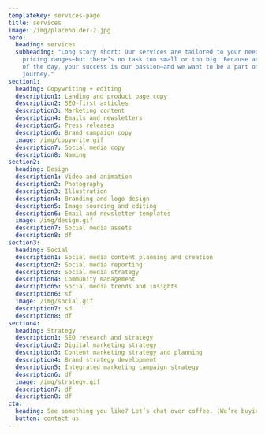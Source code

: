 ```yaml
---
templateKey: services-page
title: services
image: /img/placeholder-2.jpg
hero:
  heading: services
  subheading: "Long story short: Our services are tailored to your needs, so
    pricing ranges—but there’s no task too small or too big. Because at the end
    of the day, your success is our passion—and we want to be a part of your
    journey."
section1:
  heading: Copywriting + editing
  description1: Landing and product page copy
  description2: SEO-first articles
  description3: Marketing content
  description4: Emails and newsletters
  description5: Press releases
  description6: Brand campaign copy
  image: /img/copywrite.gif
  description7: Social media copy
  description8: Naming
section2:
  heading: Design
  description1: Video and animation
  description2: Photography
  description3: Illustration
  description4: Branding and logo design
  description5: Image sourcing and editing
  description6: Email and newsletter templates
  image: /img/design.gif
  description7: Social media assets
  description8: df
section3:
  heading: Social
  description1: Social media content planning and creation
  description2: Social media reporting
  description3: Social media strategy
  description4: Community management
  description5: Social media trends and insights
  description6: sf
  image: /img/social.gif
  description7: sd
  description8: df
section4:
  heading: Strategy
  description1: SEO research and strategy
  description2: Digital marketing strategy
  description3: Content marketing strategy and planning
  description4: Brand strategy development
  description5: Integrated marketing campaign strategy
  description6: df
  image: /img/strategy.gif
  description7: df
  description8: df
cta:
  heading: See something you like? Let’s chat over coffee. (We’re buying.)
  button: contact us
---
```

